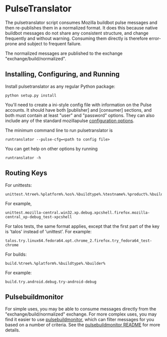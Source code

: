 PulseTranslator
===============

The pulsetranslator script consumes Mozilla buildbot pulse messages
and then re-publishes them in a normalized format.  It does this
because native buildbot messages do not share any consistent
structure, and change frequently and without warning.  Consuming them
directly is therefore error-prone and subject to frequent failure.

The normalized messages are published to the exchange
"exchange/build/normalized".


Installing, Configuring, and Running
------------------------------------

Install pulsetranslator as any regular Python package:

    python setup.py install

You'll need to create a ini-style config file with information on the
Pulse accounts.  It should have both [publisher] and [consumer]
sections, and both must contain at least "user" and "password"
options.  They can also include any of the standard mozillapulse
[configuration options][].

The minimum command line to run pulsetranslator is

    runtranslator --pulse-cfg=<path to config file>

You can get help on other options by running

    runtranslator -h


Routing Keys
------------

For unittests:

    unittest.%tree%.%platform%.%os%.%buildtype%.%testname%.%product%.%builder%

For example,

    unittest.mozilla-central.win32.xp.debug.xpcshell.firefox.mozilla-central_xp-debug_test-xpcshell

For talos tests, the same format applies, except that the first part
of the key is 'talos' instead of 'unittest'.  For example:

    talos.try.linux64.fedora64.opt.chrome_2.firefox.try_fedora64_test-chrome

For builds:

    build.%tree%.%platform%.%buildtype%.%builder%

For example:

    build.try.android.debug.try-android-debug


Pulsebuildmonitor
-----------------

For simple uses, you may be able to consume messages directly from the
"exchange/build/normalized" exchange.  For more complex uses, you may
find it easier to use [pulsebuildmonitor][], which can filter messages
for you based on a number of criteria.  See the [pulsebuildmonitor README][]
for more details.

[configuration options]: https://hg.mozilla.org/automation/mozillapulse/file/tip/mozillapulse/config.py
[pulsebuildmonitor]: http://hg.mozilla.org/automation/pulsebuildmonitor
[pulsebuildmonitor README]: http://hg.mozilla.org/automation/pulsebuildmonitor/file/tip/README.txt
